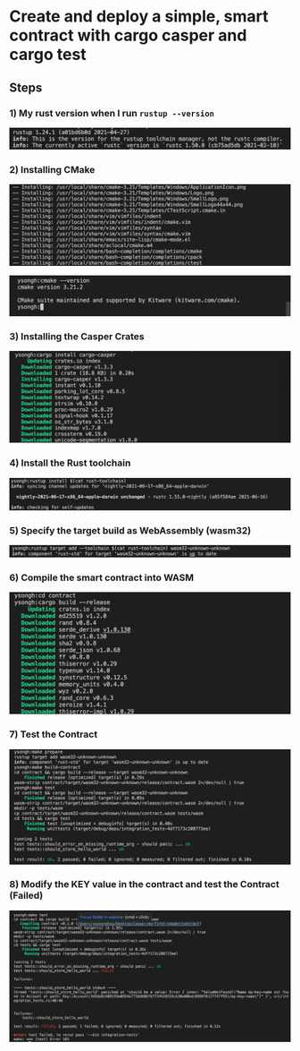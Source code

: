 # Create and deploy a simple, smart contract with cargo casper and cargo test

## Steps
### 1) My rust version when I run `rustup --version`
![](https://raw.githubusercontent.com/ysongh/Get-Started-With-Casper-Submissions/master/Task1/ScreenShots/screenshot1.png)

### 2) Installing CMake
![](https://raw.githubusercontent.com/ysongh/Get-Started-With-Casper-Submissions/master/Task1/ScreenShots/screenshot2.png)

![](https://raw.githubusercontent.com/ysongh/Get-Started-With-Casper-Submissions/master/Task1/ScreenShots/screenshot3.png)

### 3) Installing the Casper Crates
![](https://raw.githubusercontent.com/ysongh/Get-Started-With-Casper-Submissions/master/Task1/ScreenShots/screenshot4.png)

### 4) Install the Rust toolchain
![](https://raw.githubusercontent.com/ysongh/Get-Started-With-Casper-Submissions/master/Task1/ScreenShots/screenshot5.png)

### 5) Specify the target build as WebAssembly (wasm32)
![](https://raw.githubusercontent.com/ysongh/Get-Started-With-Casper-Submissions/master/Task1/ScreenShots/screenshot6.png)

### 6) Compile the smart contract into WASM
![](https://raw.githubusercontent.com/ysongh/Get-Started-With-Casper-Submissions/master/Task1/ScreenShots/screenshot7.png)

### 7) Test the Contract
![](https://raw.githubusercontent.com/ysongh/Get-Started-With-Casper-Submissions/master/Task1/ScreenShots/screenshot8.png)

### 8) Modify the KEY value in the contract and test the Contract (Failed)
![](https://raw.githubusercontent.com/ysongh/Get-Started-With-Casper-Submissions/master/Task1/ScreenShots/screenshot9.png)